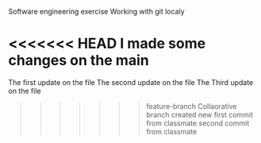 Software engineering exercise
Working with git localy

<<<<<<< HEAD
I made some changes on the main
=======
The first update on the file
The second update on the file
The Third update on the file
>>>>>>> feature-branch
Collaorative branch created
>>>>>>> new
first commit from classmate
second commit from classmate
